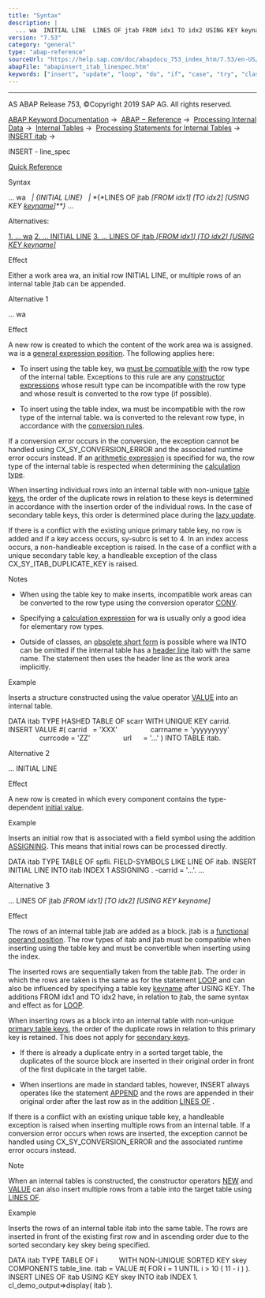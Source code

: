 ```yaml
---
title: "Syntax"
description: |
  ... wa  INITIAL LINE  LINES OF jtab FROM idx1 TO idx2 USING KEY keyname(https://help.sap.com/doc/abapdocu_753_index_htm/7.53/en-US/abenkeyname.htm) ... Alternatives: 1. ... wa(#!ABAP_ALTERNATIVE_1@1@) 2. ... INITIAL LINE(#!ABAP_ALTERNATIVE_2@2@) 3.
version: "7.53"
category: "general"
type: "abap-reference"
sourceUrl: "https://help.sap.com/doc/abapdocu_753_index_htm/7.53/en-US/abapinsert_itab_linespec.htm"
abapFile: "abapinsert_itab_linespec.htm"
keywords: ["insert", "update", "loop", "do", "if", "case", "try", "class", "data", "types", "internal-table", "field-symbol", "abapinsert", "itab", "linespec"]
---
```


* * *

AS ABAP Release 753, ©Copyright 2019 SAP AG. All rights reserved.

[ABAP Keyword Documentation](https://help.sap.com/doc/abapdocu_753_index_htm/7.53/en-US/abenabap.htm) →  [ABAP − Reference](https://help.sap.com/doc/abapdocu_753_index_htm/7.53/en-US/abenabap_reference.htm) →  [Processing Internal Data](https://help.sap.com/doc/abapdocu_753_index_htm/7.53/en-US/abenabap_data_working.htm) →  [Internal Tables](https://help.sap.com/doc/abapdocu_753_index_htm/7.53/en-US/abenitab.htm) →  [Processing Statements for Internal Tables](https://help.sap.com/doc/abapdocu_753_index_htm/7.53/en-US/abentable_processing_statements.htm) →  [INSERT itab](https://help.sap.com/doc/abapdocu_753_index_htm/7.53/en-US/abapinsert_itab.htm) → 

INSERT - line\_spec

[Quick Reference](https://help.sap.com/doc/abapdocu_753_index_htm/7.53/en-US/abapinsert_itab_shortref.htm)

Syntax

... wa
  *|* *{*INITIAL LINE*}*
  *|* *{*LINES OF jtab *\[*FROM idx1*\]* *\[*TO idx2*\]* *\[*USING KEY [keyname](https://help.sap.com/doc/abapdocu_753_index_htm/7.53/en-US/abenkeyname.htm)*\]**}* ...

Alternatives:

[1\. ... wa](#!ABAP_ALTERNATIVE_1@1@)
[2\. ... INITIAL LINE](#!ABAP_ALTERNATIVE_2@2@)
[3\. ... LINES OF jtab *\[*FROM idx1*\]* *\[*TO idx2*\]* *\[*USING KEY keyname*\]*](#!ABAP_ALTERNATIVE_3@3@)

Effect

Either a work area wa, an initial row INITIAL LINE, or multiple rows of an internal table jtab can be appended.

Alternative 1

... wa

Effect

A new row is created to which the content of the work area wa is assigned. wa is a [general expression position](https://help.sap.com/doc/abapdocu_753_index_htm/7.53/en-US/abengeneral_expr_position_glosry.htm "Glossary Entry"). The following applies here:

-   To insert using the table key, wa [must be compatible with](https://help.sap.com/doc/abapdocu_753_index_htm/7.53/en-US/abencompatible_glosry.htm "Glossary Entry") the row type of the internal table. Exceptions to this rule are any [constructor expressions](https://help.sap.com/doc/abapdocu_753_index_htm/7.53/en-US/abenconstructor_expression_glosry.htm "Glossary Entry") whose result type can be incompatible with the row type and whose result is converted to the row type (if possible).
    
-   To insert using the table index, wa must be incompatible with the row type of the internal table. wa is converted to the relevant row type, in accordance with the [conversion rules](https://help.sap.com/doc/abapdocu_753_index_htm/7.53/en-US/abenconversion_rules.htm).
    

If a conversion error occurs in the conversion, the exception cannot be handled using CX\_SY\_CONVERSION\_ERROR and the associated runtime error occurs instead. If an [arithmetic expression](https://help.sap.com/doc/abapdocu_753_index_htm/7.53/en-US/abenarithmetic_expression_glosry.htm "Glossary Entry") is specified for wa, the row type of the internal table is respected when determining the [calculation type](https://help.sap.com/doc/abapdocu_753_index_htm/7.53/en-US/abencalculation_type_glosry.htm "Glossary Entry").

When inserting individual rows into an internal table with non-unique [table keys](https://help.sap.com/doc/abapdocu_753_index_htm/7.53/en-US/abenitab_key.htm), the order of the duplicate rows in relation to these keys is determined in accordance with the insertion order of the individual rows. In the case of secondary table keys, this order is determined place during the [lazy update](https://help.sap.com/doc/abapdocu_753_index_htm/7.53/en-US/abenlazy_update_glosry.htm "Glossary Entry").

If there is a conflict with the existing unique primary table key, no row is added and if a key access occurs, sy-subrc is set to 4. In an index access occurs, a non-handleable exception is raised. In the case of a conflict with a unique secondary table key, a handleable exception of the class CX\_SY\_ITAB\_DUPLICATE\_KEY is raised.

Notes

-   When using the table key to make inserts, incompatible work areas can be converted to the row type using the conversion operator [CONV](https://help.sap.com/doc/abapdocu_753_index_htm/7.53/en-US/abenconstructor_expression_conv.htm).
    
-   Specifying a [calculation expression](https://help.sap.com/doc/abapdocu_753_index_htm/7.53/en-US/abencalculation_expression_glosry.htm "Glossary Entry") for wa is usually only a good idea for elementary row types.
    
-   Outside of classes, an [obsolete short form](https://help.sap.com/doc/abapdocu_753_index_htm/7.53/en-US/abenitab_short_forms.htm) is possible where wa INTO can be omitted if the internal table has a [header line](https://help.sap.com/doc/abapdocu_753_index_htm/7.53/en-US/abenheader_line_glosry.htm "Glossary Entry") itab with the same name. The statement then uses the header line as the work area implicitly.
    

Example

Inserts a structure constructed using the value operator [VALUE](https://help.sap.com/doc/abapdocu_753_index_htm/7.53/en-US/abenconstructor_expression_value.htm) into an internal table.

DATA itab TYPE HASHED TABLE OF scarr WITH UNIQUE KEY carrid.
INSERT VALUE #( carrid   = 'XXX'
                carrname = 'yyyyyyyyy'
                currcode = 'ZZ'
                url      = '...' ) INTO TABLE itab.

Alternative 2

... INITIAL LINE

Effect

A new row is created in which every component contains the type-dependent [initial value](https://help.sap.com/doc/abapdocu_753_index_htm/7.53/en-US/abenbuilt_in_types_complete.htm).

Example

Inserts an initial row that is associated with a field symbol using the addition [ASSIGNING](https://help.sap.com/doc/abapdocu_753_index_htm/7.53/en-US/abapinsert_itab_result.htm). This means that initial rows can be processed directly.

DATA itab TYPE TABLE OF spfli.
FIELD-SYMBOLS <line> LIKE LINE OF itab.
INSERT INITIAL LINE INTO itab INDEX 1 ASSIGNING <line>.
<line>-carrid = '...'.
...

Alternative 3

... LINES OF jtab *\[*FROM idx1*\]* *\[*TO idx2*\]* *\[*USING KEY keyname*\]*

Effect

The rows of an internal table jtab are added as a block. jtab is a [functional operand position](https://help.sap.com/doc/abapdocu_753_index_htm/7.53/en-US/abenfunctional_position_glosry.htm "Glossary Entry"). The row types of itab and jtab must be compatible when inserting using the table key and must be convertible when inserting using the index.

The inserted rows are sequentially taken from the table jtab. The order in which the rows are taken is the same as for the statement [LOOP](https://help.sap.com/doc/abapdocu_753_index_htm/7.53/en-US/abaploop_at_itab.htm) and can also be influenced by specifying a table key [keyname](https://help.sap.com/doc/abapdocu_753_index_htm/7.53/en-US/abenkeyname.htm) after USING KEY. The additions FROM idx1 and TO idx2 have, in relation to jtab, the same syntax and effect as for [LOOP](https://help.sap.com/doc/abapdocu_753_index_htm/7.53/en-US/abaploop_at_itab_cond.htm).

When inserting rows as a block into an internal table with non-unique [primary table keys](https://help.sap.com/doc/abapdocu_753_index_htm/7.53/en-US/abenprimary_table_key_glosry.htm "Glossary Entry"), the order of the duplicate rows in relation to this primary key is retained. This does not apply for [secondary keys](https://help.sap.com/doc/abapdocu_753_index_htm/7.53/en-US/abensecondary_key_glosry.htm "Glossary Entry").

-   If there is already a duplicate entry in a sorted target table, the duplicates of the source block are inserted in their original order in front of the first duplicate in the target table.
    
-   When insertions are made in standard tables, however, INSERT always operates like the statement [APPEND](https://help.sap.com/doc/abapdocu_753_index_htm/7.53/en-US/abapappend.htm) and the rows are appended in their original order after the last row as in the addition [LINES OF](https://help.sap.com/doc/abapdocu_753_index_htm/7.53/en-US/abapappend_linespec.htm) .
    

If there is a conflict with an existing unique table key, a handleable exception is raised when inserting multiple rows from an internal table. If a conversion error occurs when rows are inserted, the exception cannot be handled using CX\_SY\_CONVERSION\_ERROR and the associated runtime error occurs instead.

Note

When an internal tables is constructed, the constructor operators [NEW](https://help.sap.com/doc/abapdocu_753_index_htm/7.53/en-US/abenconstructor_expression_new.htm) and [VALUE](https://help.sap.com/doc/abapdocu_753_index_htm/7.53/en-US/abenconstructor_expression_new.htm) can also insert multiple rows from a table into the target table using [LINES OF](https://help.sap.com/doc/abapdocu_753_index_htm/7.53/en-US/abennew_constructor_params_lspc.htm).

Example

Inserts the rows of an internal table itab into the same table. The rows are inserted in front of the existing first row and in ascending order due to the sorted secondary key skey being specified.

DATA itab TYPE TABLE OF i
          WITH NON-UNIQUE SORTED KEY skey COMPONENTS table\_line.
itab = VALUE #( FOR i = 1 UNTIL i > 10 ( 11 - i ) ).
INSERT LINES OF itab USING KEY skey INTO itab INDEX 1.
cl\_demo\_output=>display( itab ).